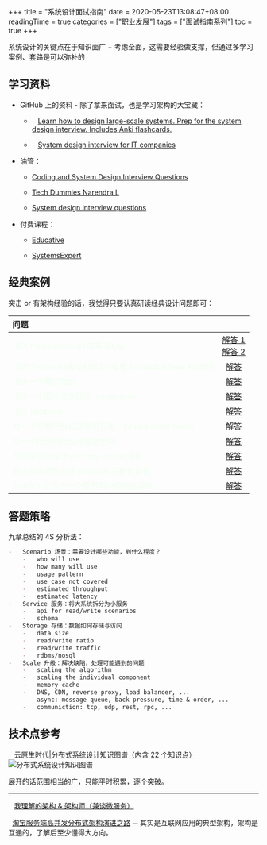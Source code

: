 +++
title = "系统设计面试指南"
date = 2020-05-23T13:08:47+08:00
readingTime = true
categories = ["职业发展"]
tags = ["面试指南系列"]
toc = true
+++

系统设计的关键点在于知识面广 + 考虑全面，这需要经验做支撑，但通过多学习案例、套路是可以弥补的

<!--more-->

## 学习资料

-   GitHub 上的资料 - 除了拿来面试，也是学习架构的大宝藏：

    -   <i class="fas fa-external-link-alt"></i>&nbsp;&nbsp; [Learn how to design large-scale systems. Prep for the system design interview. Includes Anki flashcards.](https://github.com/donnemartin/system-design-primer/blob/master/README-zh-Hans.md)

    -   <i class="fas fa-external-link-alt"></i>&nbsp;&nbsp; [System design interview for IT companies](https://github.com/checkcheckzz/system-design-interview)

-   油管：

    -   [Coding and System Design Interview Questions](https://www.youtube.com/playlist?list=PLA8lYuzFlBqAy6dkZHj5VxUAaqr4vwrka)

    -   [Tech Dummies Narendra L](https://www.youtube.com/channel/UCn1XnDWhsLS5URXTi5wtFTA/playlists)

    -   [System design interview questions](https://www.youtube.com/playlist?list=PLrmLmBdmIlps7GJJWW9I7N0P0rB0C3eY2)

-   付费课程：

    -   [Educative](https://www.educative.io/path/scalability-system-design)

    -   [SystemsExpert](https://www.algoexpert.io/systems/product)

## 经典案例

突击 or 有架构经验的话，我觉得只要认真研读经典设计问题即可：

| 问题                                                                                |                                                                                                           <i class="fas fa-external-link-alt"></i>                                                                                                           |
| :---------------------------------------------------------------------------------- | :----------------------------------------------------------------------------------------------------------------------------------------------------------------------------------------------------------------------------------------------------------: |
| <font color="honeydew">设计 Pastebin.com (或者 Bit.ly)</font>                       | [解答 1](https://github.com/donnemartin/system-design-primer/blob/master/solutions/system_design/pastebin/README-zh-Hans.md) <br/> [解答 2](https://www.educative.io/courses/grokking-the-system-design-interview/m2ygV4E81AR?affiliate_id=5073518643380224) |
| <font color="honeydew">设计 Twitter 时间线和搜索 (或者 Facebook feed 和搜索)</font> |                                                                      [解答](https://github.com/donnemartin/system-design-primer/blob/master/solutions/system_design/twitter/README.md)                                                                       |
| <font color="honeydew">设计一个网页爬虫</font>                                      |                                                                    [解答](https://github.com/donnemartin/system-design-primer/blob/master/solutions/system_design/web_crawler/README.md)                                                                     |
| <font color="honeydew">设计一个图片分享网站 Instantgram</font>                      |                                                                                  [解答](https://www.educative.io/courses/grokking-the-system-design-interview/m2yDVZnQ8lG)                                                                                   |
| <font color="honeydew">设计 Mint.com</font>                                         |                                                                        [解答](https://github.com/donnemartin/system-design-primer/blob/master/solutions/system_design/mint/README.md)                                                                        |
| <font color="honeydew">为一个交易平台设计限价订单（limited order book）</font>      |                                                                    [解答](https://javarevisited.blogspot.com/2017/03/2-practical-data-structure-algorithm-interview-questions-java.html)                                                                     |
| <font color="honeydew">为一个社交网络设计数据结构</font>                            |                                                                    [解答](https://github.com/donnemartin/system-design-primer/blob/master/solutions/system_design/social_graph/README.md)                                                                    |
| <font color="honeydew">为搜索引擎设计一个 key-value 储存</font>                     |                                                                    [解答](https://github.com/donnemartin/system-design-primer/blob/master/solutions/system_design/query_cache/README.md)                                                                     |
| <font color="honeydew">通过分类特性设计 Amazon 的销售排名</font>                    |                                                                     [解答](https://github.com/donnemartin/system-design-primer/blob/master/solutions/system_design/sales_rank/README.md)                                                                     |
| <font color="honeydew">在 AWS 上设计一个百万用户级别的系统</font>                   |                                                                    [解答](https://github.com/donnemartin/system-design-primer/blob/master/solutions/system_design/scaling_aws/README.md)                                                                     |

## 答题策略

九章总结的 4S 分析法：

```md
-   Scenario 场景：需要设计哪些功能，到什么程度？
    -   who will use
    -   how many will use
    -   usage pattern
    -   use case not covered
    -   estimated throughput
    -   estimated latency
-   Service 服务：将大系统拆分为小服务
    -   api for read/write scenarios
    -   schema
-   Storage 存储：数据如何存储与访问
    -   data size
    -   read/write ratio
    -   read/write traffic
    -   rdbms/nosql
-   Scale 升级：解决缺陷，处理可能遇到的问题
    -   scaling the algorithm
    -   scaling the individual component
    -   memory cache
    -   DNS, CDN, reverse proxy, load balancer, ...
    -   async: message queue, back pressure, time & order, ...
    -   communiction: tcp, udp, rest, rpc, ...
```

## 技术点参考

<i class="fas fa-external-link-alt"></i>&nbsp;&nbsp; [云原生时代|分布式系统设计知识图谱（内含 22 个知识点）](https://yq.aliyun.com/articles/719353)
![分布式系统设计知识图谱](/images/arch/techniques.png)

展开的话范围相当的广，只能平时积累，逐个突破。

---

<i class="fas fa-external-link-alt"></i>&nbsp;&nbsp; [我理解的架构 & 架构师（兼谈微服务）](/posts/arch101)

<i class="fas fa-external-link-alt"></i>&nbsp;&nbsp;[淘宝服务端高并发分布式架构演进之路](/posts/taobao/) ⏤ 其实是互联网应用的典型架构，架构是互通的，了解后至少懂得大方向。
